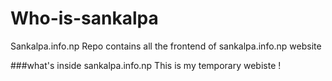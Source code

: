 # Who-is-sankalpa
Sankalpa.info.np Repo contains all the frontend of sankalpa.info.np website


###what's inside sankalpa.info.np
This is my temporary webiste !
